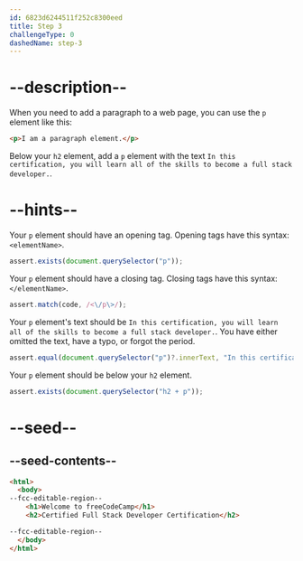 ```yaml
---
id: 6823d6244511f252c8300eed
title: Step 3
challengeType: 0
dashedName: step-3
---
```


# --description--

When you need to add a paragraph to a web page, you can use the `p` element like this:

```html
<p>I am a paragraph element.</p>
```

Below your `h2` element, add a `p` element with the text `In this certification, you will learn all of the skills to become a full stack developer.`.

# --hints--

Your `p` element should have an opening tag. Opening tags have this syntax: `<elementName>`.

```js
assert.exists(document.querySelector("p"));
```

Your `p` element should have a closing tag. Closing tags have this syntax: `</elementName>`.

```js
assert.match(code, /<\/p\>/);
```

Your `p` element's text should be `In this certification, you will learn all of the skills to become a full stack developer.`. You have either omitted the text, have a typo, or forgot the period.

```js
assert.equal(document.querySelector("p")?.innerText, "In this certification, you will learn all of the skills to become a full stack developer.");
```

Your `p` element should be below your `h2` element. 

```js
assert.exists(document.querySelector("h2 + p"));
```

# --seed--

## --seed-contents--

```html
<html>
  <body>
--fcc-editable-region--
    <h1>Welcome to freeCodeCamp</h1>
    <h2>Certified Full Stack Developer Certification</h2>

--fcc-editable-region--
  </body>
</html>  
```
